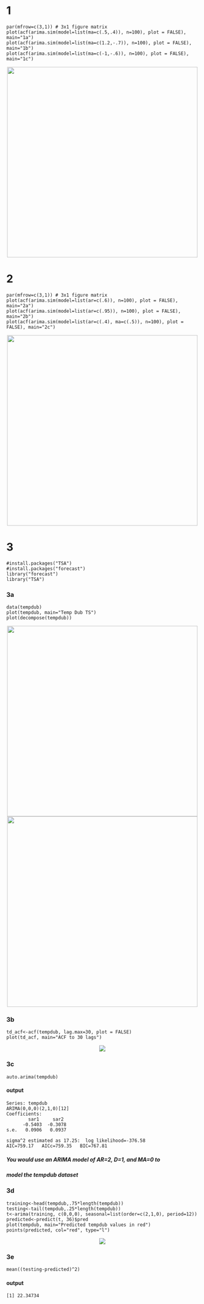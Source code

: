 # 1
```
par(mfrow=c(3,1)) # 3x1 figure matrix
plot(acf(arima.sim(model=list(ma=c(.5,.4)), n=100), plot = FALSE), main="1a")
plot(acf(arima.sim(model=list(ma=c(1.2,-.7)), n=100), plot = FALSE), main="1b")
plot(acf(arima.sim(model=list(ma=c(-1,-.6)), n=100), plot = FALSE), main="1c")
```
<div align="center">
<img src="https://github.com/vladdoster/t_s/blob/master/p1.png" data-canonical-src="https://github.com/vladdoster/t_s/blob/master/p1.png" width="500" height="500"/>
</div>

# 2
```
par(mfrow=c(3,1)) # 3x1 figure matrix
plot(acf(arima.sim(model=list(ar=c(.6)), n=100), plot = FALSE), main="2a")
plot(acf(arima.sim(model=list(ar=c(.95)), n=100), plot = FALSE), main="2b")
plot(acf(arima.sim(model=list(ar=c(.4), ma=c(.5)), n=100), plot = FALSE), main="2c")
```
<div align="center">
<img src="https://github.com/vladdoster/t_s/blob/master/p2.png" data-canonical-src="https://github.com/vladdoster/t_s/blob/master/p2.png" width="500" height="500"/>        
</div>

# 3
```
#install.packages("TSA")
#install.packages("forecast")
library("forecast")
library("TSA")
```
### 3a
```
data(tempdub)
plot(tempdub, main="Temp Dub TS")     
plot(decompose(tempdub))
```

<div align="center">
<img src="https://github.com/vladdoster/t_s/blob/master/3a.png" data-canonical-src="https://github.com/vladdoster/t_s/blob/master/3a.png" width="500" height="500"/>        
<img src="https://github.com/vladdoster/t_s/blob/master/3a1.png" data-canonical-src="https://github.com/vladdoster/t_s/blob/master/3a1.png" width="500" height="500"/>        
</div>

### 3b
```
td_acf<-acf(tempdub, lag.max=30, plot = FALSE)
plot(td_acf, main="ACF to 30 lags")
```
<div align="center">
        
![](https://github.com/vladdoster/t_s/blob/master/3b.png)

</div>

### 3c
```
auto.arima(tempdub)
```
#### output
```
Series: tempdub 
ARIMA(0,0,0)(2,1,0)[12] 
Coefficients:
        sar1     sar2
      -0.5403  -0.3078
s.e.   0.0906   0.0937

sigma^2 estimated as 17.25:  log likelihood=-376.58
AIC=759.17   AICc=759.35   BIC=767.81
```

##### You would use an ARIMA model of AR=2, D=1, and MA=0 to
##### model the tempdub dataset

### 3d
```
training<-head(tempdub,.75*length(tempdub))
testing<-tail(tempdub,.25*length(tempdub))
t<-arima(training, c(0,0,0), seasonal=list(order=c(2,1,0), period=12))
predicted<-predict(t, 36)$pred
plot(tempdub, main="Predicted tempdub values in red")
points(predicted, col="red", type="l")
```
<div align="center">
        
![](https://github.com/vladdoster/t_s/blob/master/3d.png)

</div>

### 3e
```
mean((testing-predicted)^2)
```

#### output
```
[1] 22.34734
```

